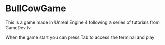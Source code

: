 # BullCowGame

This is a game made in Unreal Engine 4 following a series of tutorials from GameDev.tv

When the game start you can press Tab to access the terminal and play
